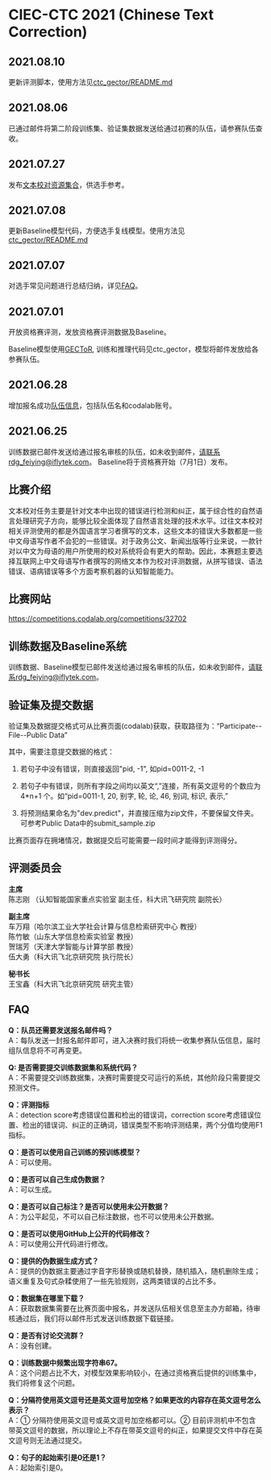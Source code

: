 # CIEC-CTC 2021 (Chinese Text Correction)

## 2021.08.10
更新评测脚本，使用方法见[ctc_gector/README.md](https://github.com/destwang/CTC2021/blob/main/ctc_gector/README.md)

## 2021.08.06
已通过邮件将第二阶段训练集、验证集数据发送给通过初赛的队伍，请参赛队伍查收。

## 2021.07.27
发布[文本校对资源集合](https://github.com/destwang/CTCResources)，供选手参考。

## 2021.07.08
更新Baseline模型代码，方便选手复线模型。使用方法见[ctc_gector/README.md](https://github.com/destwang/CTC2021/blob/main/ctc_gector/README.md)

## 2021.07.07
对选手常见问题进行总结归纳，详见[FAQ](#FAQ)。

## 2021.07.01
开放资格赛评测，发放资格赛评测数据及Baseline。

Baseline模型使用[GECToR](https://github.com/grammarly/gector), 训练和推理代码见ctc_gector，模型将邮件发放给各参赛队伍。

## 2021.06.28
增加报名成功[队伍信息](https://github.com/destwang/CTC2021/blob/main/team_info.md)，包括队伍名和codalab账号。

## 2021.06.25
训练数据已邮件发送给通过报名审核的队伍，如未收到邮件，请联系rdg_feiying@iflytek.com。
Baseline将于资格赛开始（7月1日）发布。

## 比赛介绍
文本校对任务主要是针对文本中出现的错误进行检测和纠正，属于综合性的自然语言处理研究子方向，能够比较全面体现了自然语言处理的技术水平。过往文本校对相关评测使用的都是外国语言学习者撰写的文本，这些文本的错误大多数都是一些中文母语写作者不会犯的一些错误。对于政务公文、新闻出版等行业来说，一款针对以中文为母语的用户所使用的校对系统将会有更大的帮助。因此，本赛题主要选择互联网上中文母语写作者撰写的网络文本作为校对评测数据，从拼写错误、语法错误、语病错误等多个方面考察机器的认知智能能力。

## 比赛网站
https://competitions.codalab.org/competitions/32702

## 训练数据及Baseline系统
训练数据、Baseline模型已邮件发送给通过报名审核的队伍，如未收到邮件，请联系rdg_feiying@iflytek.com。

## 验证集及提交数据
验证集及数据提交格式可从比赛页面(codalab)获取，获取路径为：“Participate--File--Public Data”

其中，需要注意提交数据的格式：

1. 若句子中没有错误，则直接返回"pid, -1", 如pid=0011-2, -1

2. 若句子中有错误，则所有字段之间均以英文“,”连接，所有英文逗号的个数应为 4*n+1 个。如“pid=0011-1, 20, 别字, 轮, 论, 46, 别词, 标识, 表示,”

3. 将预测结果命名为"dev.predict"，并直接压缩为zip文件，不要保留文件夹。可参考Public Data中的submit_sample.zip

比赛页面存在拥堵情况，数据提交后可能需要一段时间才能得到评测得分。


## 评测委员会

**主席**  
陈志刚 （认知智能国家重点实验室 副主任，科大讯飞研究院 副院长）

**副主席**  
车万翔（哈尔滨工业大学社会计算与信息检索研究中心 教授）  
陈竹敏（山东大学信息检索实验室 教授）  
贺瑞芳（天津大学智能与计算学部 教授）  
伍大勇（科大讯飞北京研究院 执行院长）  

**秘书长**  
王宝鑫（科大讯飞北京研究院 研究主管）

## <span id="FAQ">FAQ</span>
**Q：队员还需要发送报名邮件吗？**  
A：每队发送一封报名邮件即可，进入决赛时我们将统一收集参赛队伍信息，届时组队信息将不可再变更。

**Q: 是否需要提交训练数据集和系统代码？**  
A：不需要提交训练数据集，决赛时需要提交可运行的系统，其他阶段只需要提交预测文件。

**Q：评测指标**  
A：detection score考虑错误位置和检出的错误词，correction score考虑错误位置、检出的错误词、纠正的正确词，错误类型不影响评测结果，两个分值均使用F1指标。

**Q：是否可以使用自己训练的预训练模型？**  
A：可以使用。

**Q：是否可以自己生成伪数据？**  
A：可以生成。

**Q：是否可以自己标注？是否可以使用未公开数据？**  
A：为公平起见，不可以自己标注数据，也不可以使用未公开数据。

**Q：是否可以使用GitHub上公开的代码修改？**  
A：可以使用公开代码进行修改。

**Q：提供的伪数据生成方式？**  
A：提供的伪数据主要通过字音字形替换或随机替换，随机插入，随机删除生成；语义重复及句式杂糅使用了一些先验规则，这两类错误的占比不多。

**Q：数据集在哪里下载？**  
A：获取数据集需要在比赛页面中报名，并发送队伍相关信息至主办方邮箱，待审核通过后，我们将以邮件形式发送训练数据下载链接。

**Q：是否有讨论交流群？**  
A：没有创建。

**Q：训练数据中频繁出现字符串67。**  
A：这个问题占比不大，对模型效果影响较小，在通过资格赛后提供的训练集中，我们将修复这个问题。

**Q：分隔符使用英文逗号还是英文逗号加空格？如果更改的内容存在英文逗号怎么表示？**  
A：① 分隔符使用英文逗号或英文逗号加空格都可以。② 目前评测机中不包含带英文逗号的数据，所以理论上不存在带英文逗号的纠正，如果提交文件中存在英文逗号则无法通过提交。

**Q：句子的起始索引是0还是1？**  
A：起始索引是0。
